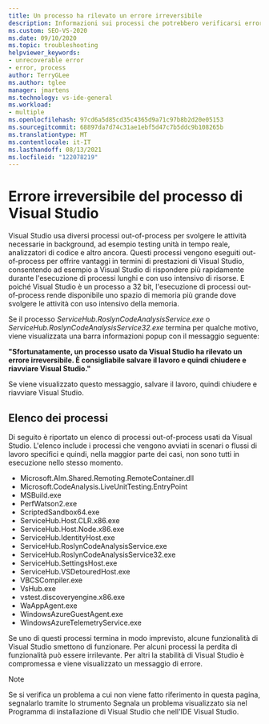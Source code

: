 ```yaml
---
title: Un processo ha rilevato un errore irreversibile
description: Informazioni sui processi che potrebbero verificarsi errori irreversibili durante le normali operazioni di Visual Studio.
ms.custom: SEO-VS-2020
ms.date: 09/10/2020
ms.topic: troubleshooting
helpviewer_keywords:
- unrecoverable error
- error, process
author: TerryGLee
ms.author: tglee
manager: jmartens
ms.technology: vs-ide-general
ms.workload:
- multiple
ms.openlocfilehash: 97cd6a5d85cd35c4365d9a71c97b8b2d20e05153
ms.sourcegitcommit: 68897da7d74c31ae1ebf5d47c7b5ddc9b108265b
ms.translationtype: MT
ms.contentlocale: it-IT
ms.lasthandoff: 08/13/2021
ms.locfileid: "122078219"
---
```

# <a name="visual-studio-unrecoverable-process-error"></a>Errore irreversibile del processo di Visual Studio

Visual Studio usa diversi processi out-of-process per svolgere le attività necessarie in background, ad esempio testing unità in tempo reale, analizzatori di codice e altro ancora. Questi processi vengono eseguiti out-of-process per offrire vantaggi in termini di prestazioni di Visual Studio, consentendo ad esempio a Visual Studio di rispondere più rapidamente durante l'esecuzione di processi lunghi e con uso intensivo di risorse. E poiché Visual Studio è un processo a 32 bit, l'esecuzione di processi out-of-process rende disponibile uno spazio di memoria più grande dove svolgere le attività con uso intensivo della memoria.

Se il processo *ServiceHub.RoslynCodeAnalysisService.exe* o *ServiceHub.RoslynCodeAnalysisService32.exe* termina per qualche motivo, viene visualizzata una barra informazioni popup con il messaggio seguente:

**"Sfortunatamente, un processo usato da Visual Studio ha rilevato un errore irreversibile. È consigliabile salvare il lavoro e quindi chiudere e riavviare Visual Studio."**

Se viene visualizzato questo messaggio, salvare il lavoro, quindi chiudere e riavviare Visual Studio.

## <a name="list-of-processes"></a>Elenco dei processi

Di seguito è riportato un elenco di processi out-of-process usati da Visual Studio. L'elenco include i processi che vengono avviati in scenari o flussi di lavoro specifici e quindi, nella maggior parte dei casi, non sono tutti in esecuzione nello stesso momento.

- Microsoft.Alm.Shared.Remoting.RemoteContainer.dll
- Microsoft.CodeAnalysis.LiveUnitTesting.EntryPoint
- MSBuild.exe
- PerfWatson2.exe
- ScriptedSandbox64.exe
- ServiceHub.Host.CLR.x86.exe
- ServiceHub.Host.Node.x86.exe
- ServiceHub.IdentityHost.exe
- ServiceHub.RoslynCodeAnalysisService.exe
- ServiceHub.RoslynCodeAnalysisService32.exe
- ServiceHub.SettingsHost.exe
- ServiceHub.VSDetouredHost.exe
- VBCSCompiler.exe
- VsHub.exe
- vstest.discoveryengine.x86.exe
- WaAppAgent.exe
- WindowsAzureGuestAgent.exe
- WindowsAzureTelemetryService.exe

Se uno di questi processi termina in modo imprevisto, alcune funzionalità di Visual Studio smettono di funzionare. Per alcuni processi la perdita di funzionalità può essere irrilevante. Per altri la stabilità di Visual Studio è compromessa e viene visualizzato un messaggio di errore.

> [!NOTE]
> Se si verifica un problema a cui non viene fatto riferimento [](../../ide/how-to-report-a-problem-with-visual-studio.md) in questa pagina, segnalarlo tramite lo strumento Segnala un problema visualizzato sia nel Programma di installazione di Visual Studio che nell'IDE Visual Studio.
